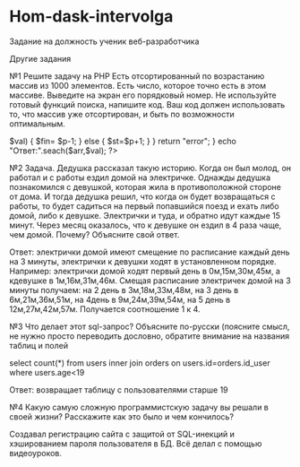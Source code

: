 # Hom-dask-intervolga
Задание на должность ученик веб-разработчика

Другие задания


№1
Решите задачу на PHP
Есть отсортированный по возрастанию массив из 1000 элементов. Есть число, которое точно есть в этом массиве. Выведите на экран его порядковый номер.
Не используйте готовый функций поиска, напишите код.
Ваш код должен использовать то, что массив уже отсортирован, и быть по возможности оптимальным.

<?php
$arr = range(1,1000);//Создаём массив на 1000 элементов
$val =257; //вводим искомое значение

function seach($arr,$val)// создаём функцию поиска
{
	$st = 0; //начало массивы
	$fin = count($arr) -1;//конец массива

	while($st<=$fin) //используем бинарный поиск спомощью цикла 
	{   
    		$p=floor(($st+$fin)/2);//$p - половина массива

			if($arr[$p]===$val)
			{   
				return $p;
			}
	
			elseif($arr[$p] > $val)
			{
				$fin= $p-1;
			}
			
			else
			{
				$st=$p+1;	
			}	
	}	
	
	return "error";
} 
echo "Ответ:".seach($arr,$val);



?>

№2
Задача.
Дедушка рассказал такую историю. Когда он был молод, он работал и с работы ездил домой на электричке. Однажды дедушка познакомился с девушкой, которая жила в противоположной стороне от дома. И тогда дедушка решил, что когда он будет возвращаться с работы, то будет садиться на первый попавшийся поезд и ехать либо домой, либо к девушке. Электрички и туда, и обратно идут каждые 15 минут. Через месяц оказалось, что к девушке он ездил в 4 раза чаще, чем домой. Почему?
Объясните свой ответ.							   

Ответ: электрички  домой имеют смещение по расписание каждый день на 3 минуты, электрички к девушки ходят в установленном порядке. Например: электрички домой ходят первый день в 0м,15м,30м,45м, а кдевушке в 1м,16м,31м,46м. Смещая расписание электричек домой на 3 минуты получаем: на 2 день в 3м,18м,33м,48м, на 3 день в 6м,21м,36м,51м, на 4день в 9м,24м,39м,54м, на 5 день в 12м,27м,42м,57м. Получается соотношение 1 к 4. 
                                  
								  
№3
Что делает этот sql-запрос? Объясните по-русски (поясните смысл, не нужно просто переводить дословно, обратите внимание на названия таблиц и полей

select count(*) from users inner join orders on users.id=orders.id_user where users.age<19


Ответ: возвращает таблицу  с пользователями старше 19

 №4
Какую самую сложную программистскую задачу вы решали в своей жизни? Расскажите как это было и чем кончилось?

Создавал регистрацию  сайта  с защитой от SQL-инекций и хэшированием пароля пользователя в БД. Всё делал с помощью видеоуроков.
 
